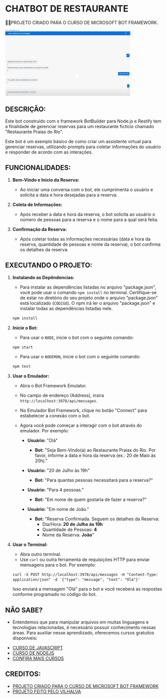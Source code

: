 # CHATBOT DE RESTAURANTE
👨‍🏫PROJETO CRIADO PARA O CURSO DE MICROSOFT BOT FRAMEWORK.

<img src="FOTO.png" align="center" width="400"> <br>

## DESCRIÇÃO:
Este bot construído com o framework BotBuilder para Node.js e Restify tem a finalidade de gerenciar reservas para um restaurante fictício chamado "Restaurante Praias do Rio". 

Este bot é um exemplo básico de como criar um assistente virtual para gerenciar reservas, utilizando prompts para coletar informações do usuário e responder de acordo com as interações.

## FUNCIONALIDADES:
1. **Bem-Vindo e Início da Reserva:**
   - Ao iniciar uma conversa com o bot, ele cumprimenta o usuário e solicita a data e hora desejadas para a reserva.

2. **Coleta de Informações:**
   - Após receber a data e hora da reserva, o bot solicita ao usuário o número de pessoas para a reserva e o nome para a qual será feita.

3. **Confirmação da Reserva:**
   - Após coletar todas as informações necessárias (data e hora da reserva, quantidade de pessoas e nome da reserva), o bot confirma os detalhes da reserva.

## EXECUTANDO O PROJETO:   
1. **Instalando as Depêndencias:**
   - Para instalar as dependências listadas no arquivo "package.json", você pode usar o comando `npm install` no terminal. Certifique-se de estar no diretório do seu projeto onde o arquivo "package.json" está localizado (`CODIGO`). O npm irá ler o arquivo "package.json" e instalar todas as dependências listadas nele. 

   ```bash
   npm install
   ```

2. **Inicie o Bot:**
   - Para usar o `NODE`, inicie o bot com o seguinte comando:
    ```bash
    npm start
    ```

    - Para usar o `NODEMON`, inicie o bot com o seguinte comando:
    ```bash
    npm test
    ```

3. **Usar o Emulador:**
   - Abra o Bot Framework Emulator.
   - No campo de endereço (Address), insira `http://localhost:3978/api/messages`.
   - No Emulador Bot Framework, clique no botão "Connect" para estabelecer a conexão com o bot.
   - Agora você pode começar a interagir com o bot através do emulador. Por exemplo:

     - **Usuário:** "Olá"
       - **Bot:** "Seja Bem-Vindo(a) ao Restaurante Praias do Rio. Por favor, informe a data e hora da reserva (ex.: 20 de Maio às 20h)."

     - **Usuário:** "20 de Julho às 19h"
       - **Bot:** "Para quantas pessoas necessitará para a reserva?"

     - **Usuário:** "Para 4 pessoas."
       - **Bot:** "Em nome de quem gostaria de fazer a reserva?"

     - **Usuário:** "Em nome de João."
       - **Bot:** "Reserva Confirmada. Seguem os detalhes da Reserva:
         - Dia/Hora: **20 de Julho às 19h**
         - Quantidade de Pessoas: **4**
         - Nome da Reserva: **João**"

4. **Usar o Terminal:**
   - Abra outro terminal.
   - Use `curl` ou outra ferramenta de requisições HTTP para enviar mensagens para o bot. Por exemplo:

   ```
   curl -X POST http://localhost:3978/api/messages -H "Content-Type: application/json" -d '{"type": "message", "text": "Olá"}'
   ```

   Isso enviará a mensagem "Olá" para o bot e você receberá as respostas conforme programado no código do bot.

## NÃO SABE?
- Entendemos que para manipular arquivos em muitas linguagens e tecnologias relacionadas, é necessário possuir conhecimento nessas áreas. Para auxiliar nesse aprendizado, oferecemos cursos gratuitos disponíveis:
* [CURSO DE JAVASCRIPT](https://github.com/VILHALVA/CURSO-DE-JAVASCRIPT)
* [CURSO DE NODEJS](https://github.com/VILHALVA/CURSO-DE-NODEJS)
* [CONFIRA MAIS CURSOS](https://github.com/VILHALVA?tab=repositories&q=+topic:CURSO)

## CREDITOS:
- [PROJETO CRIADO PARA O CURSO DE MICROSOFT BOT FRAMEWORK](https://github.com/VILHALVA/CURSO-DE-MICROSOFT-BOT-FRAMEWORK)
- [PROJETO FEITO PELO VILHALVA](https://github.com/VILHALVA)

